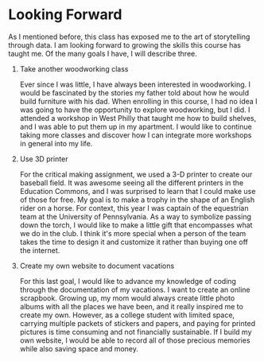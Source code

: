 # Looking Forward

As I mentioned before, this class has exposed me to the art of storytelling through data. I am looking forward to growing the skills this course has taught me. Of the many goals I have, I will describe three.

1. Take another woodworking class  

    Ever since I was little, I have always been interested in woodworking. I would be fascinated by the stories my father told about how he would build furniture with his dad. When enrolling in this course, I had no idea I was going to have the opportunity to explore woodworking, but I did. I attended a workshop in West Philly that taught me how to build shelves, and I was able to put them up in my apartment. I would like to continue taking more classes and discover how I can integrate more workshops in general into my life.

2. Use 3D printer  

    For the critical making assignment, we used a 3-D printer to create our baseball field. It was awesome seeing all the different printers in the Education Commons, and I was surprised to learn that I could make use of those for free. My goal is to make a trophy in the shape of an English rider on a horse. For context, this year I was captain of the equestrian team at the University of Pennsylvania. As a way to symbolize passing down the torch, I would like to make a little gift that encompasses what we do in the club. I think it's more special when a person of the team takes the time to design it and customize it rather than buying one off the internet.

3. Create my own website to document vacations  

    For this last goal, I would like to advance my knowledge of coding through the documentation of my vacations. I want to create an online scrapbook. Growing up, my mom would always create little photo albums with all the places we have been, and it really inspired me to create my own. However, as a college student with limited space, carrying multiple packets of stickers and papers, and paying for printed pictures is time consuming and not financially sustainable. If I build my own website, I would be able to record all of those precious memories while also saving space and money.

